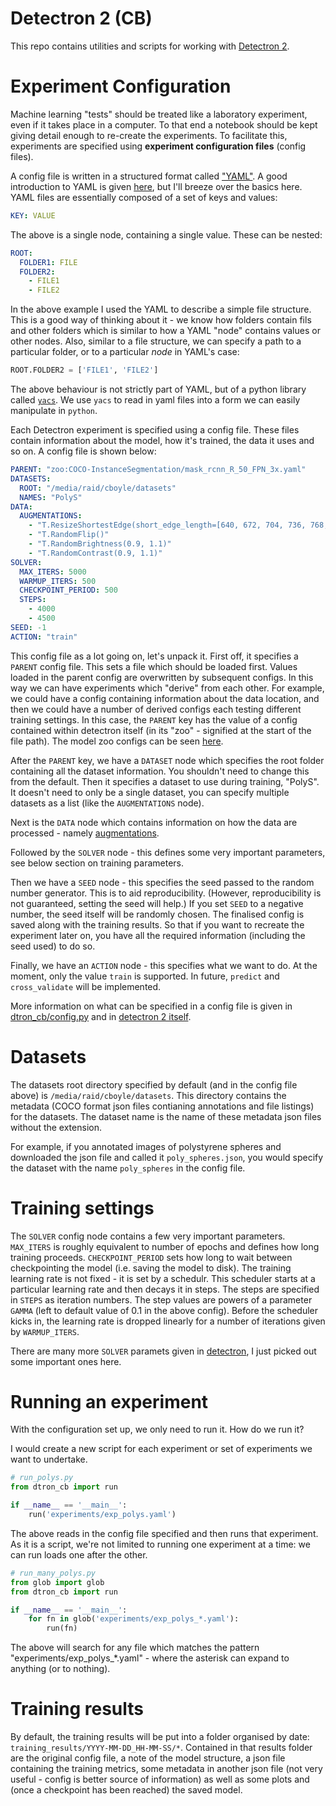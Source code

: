 # Detectron 2 (CB)

This repo contains utilities and scripts for working with [Detectron 2](https://github.com/facebookresearch/detectron2).



# Experiment Configuration

Machine learning "tests" should be treated like a laboratory experiment, even if it takes place in a computer. To that end a notebook should be kept giving detail enough to re-create the experiments. To facilitate this, experiments are specified using **experiment configuration files** (config files).

A config file is written in a structured format called ["YAML"](https://yaml.org/). A good introduction to YAML is given [here](https://www.cloudbees.com/blog/yaml-tutorial-everything-you-need-get-started), but I'll breeze over the basics here. YAML files are essentially composed of a set of keys and values:

```yaml
KEY: VALUE
```

The above is a single node, containing a single value. These can be nested:
```yaml
ROOT:
  FOLDER1: FILE
  FOLDER2:
    - FILE1
    - FILE2     
```
In the above example I used the YAML to describe a simple file structure. This is a good way of thinking about it - we know how folders contain fils and other folders which is similar to how a YAML "node" contains values or other nodes. Also, similar to a file structure, we can specify a path to a particular folder, or to a particular *node* in YAML's case:

```python
ROOT.FOLDER2 = ['FILE1', 'FILE2']
```

The above behaviour is not strictly part of YAML, but of a python library called [`yacs`](https://github.com/rbgirshick/yacs). We use `yacs` to read in yaml files into a form we can easily manipulate in `python`.

Each Detectron experiment is specified using a config file. These files contain information about the model, how it's trained, the data it uses and so on. A config file is shown below:

```yaml
PARENT: "zoo:COCO-InstanceSegmentation/mask_rcnn_R_50_FPN_3x.yaml"
DATASETS:
  ROOT: "/media/raid/cboyle/datasets"
  NAMES: "PolyS"
DATA:
  AUGMENTATIONS:
    - "T.ResizeShortestEdge(short_edge_length=[640, 672, 704, 736, 768, 800], max_size=1333, sample_style=\'choice\')"
    - "T.RandomFlip()"
    - "T.RandomBrightness(0.9, 1.1)"
    - "T.RandomContrast(0.9, 1.1)"
SOLVER:
  MAX_ITERS: 5000
  WARMUP_ITERS: 500
  CHECKPOINT_PERIOD: 500
  STEPS:
    - 4000
    - 4500
SEED: -1
ACTION: "train"
```

This config file as a lot going on, let's unpack it. First off, it specifies a `PARENT` config file. This sets a file which should be loaded first. Values loaded in the parent config are overwritten by subsequent configs. In this way we can have experiments which "derive" from each other. For example, we could have a config containing information about the data location, and then we could have a number of derived configs each testing different training settings. In this case, the `PARENT` key has the value of a config contained within detectron itself (in its "zoo" - signified at the start of the file path). The model zoo configs can be seen [here](https://github.com/facebookresearch/detectron2/tree/main/configs).

After the `PARENT` key, we have a `DATASET` node which specifies the root folder containing all the dataset information. You shouldn't need to change this from the default. Then it specifies a dataset to use during training, "PolyS". It doesn't need to only be a single dataset, you can specify multiple datasets as a list (like the `AUGMENTATIONS` node).

Next is the `DATA` node which contains information on how the data are processed - namely [augmentations](https://nanonets.com/blog/data-augmentation-how-to-use-deep-learning-when-you-have-limited-data-part-2/).

Followed by the `SOLVER` node - this defines some very important parameters, see below section on training parameters.

Then we have a `SEED` node - this specifies the seed passed to the random number generator. This is to aid reproducibility. (However, reproducibility is not guaranteed, setting the seed will help.) If you set `SEED` to a negative number, the seed itself will be randomly chosen. The finalised config is saved along with the training results. So that if you want to recreate the experiment later on, you have all the required information (including the seed used) to do so.

Finally, we have an `ACTION` node - this specifies what we want to do. At the moment, only the value `train` is supported. In future, `predict` and `cross_validate` will be implemented.

More information on what can be specified in a config file is given in [dtron_cb/config.py](dtron_cb/config.py) and in [detectron 2 itself](https://github.com/facebookresearch/detectron2/blob/main/detectron2/config/defaults.py).



# Datasets

The datasets root directory specified by default (and in the config file above) is `/media/raid/cboyle/datasets`. This directory contains the metadata (COCO format json files contianing annotations and file listings) for the datasets. The dataset name is the name of these metadata json files without the extension.

For example, if you annotated images of polystyrene spheres and downloaded the json file and called it `poly_spheres.json`, you would specify the dataset with the name `poly_spheres` in the config file.



# Training settings

The `SOLVER` config node contains a few very important parameters. `MAX_ITERS` is roughly equivalent to number of epochs and defines how long training proceeds. `CHECKPOINT_PERIOD` sets how long to wait between checkpointing the model (i.e. saving the model to disk). The training learning rate is not fixed - it is set by a schedulr. This scheduler starts at a particular learning rate and then decays it in steps. The steps are specified in `STEPS` as iteration numbers. The step values are powers of a parameter `GAMMA` (left to default value of 0.1 in the above config). Before the scheduler kicks in, the learning rate is dropped linearly for a number of iterations given by `WARMUP_ITERS`.

There are many more `SOLVER` paramets given in [detectron](https://github.com/facebookresearch/detectron2/blob/main/detectron2/config/defaults.py), I just picked out some important ones here.


# Running an experiment

With the configuration set up, we only need to run it. How do we run it?

I would create a new script for each experiment or set of experiments we want to undertake.

```python
# run_polys.py
from dtron_cb import run

if __name__ == '__main__':
    run('experiments/exp_polys.yaml')
```

The above reads in the config file specified and then runs that experiment. As it is a script, we're not limited to running one experiment at a time: we can run loads one after the other.

```python
# run_many_polys.py
from glob import glob
from dtron_cb import run

if __name__ == '__main__':
    for fn in glob('experiments/exp_polys_*.yaml'):
        run(fn)
```

The above will search for any file which matches the pattern "experiments/exp_polys_*.yaml" - where the asterisk can expand to anything (or to nothing).


# Training results

By default, the training results will be put into a folder organised by date: `training_results/YYYY-MM-DD_HH-MM-SS/*`. Contained in that results folder are the original config file, a note of the model structure, a json file containing the training metrics, some metadata in another json file (not very useful - config is better source of information) as well as some plots and (once a checkpoint has been reached) the saved model.